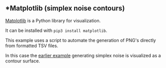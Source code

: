 
## *Matplotlib (simplex noise contours)

[Matplotlib](https://matplotlib.org) is a Python library for visualization.

It can be installed with ```pip3 install matplotlib```.

This example uses a script to automate the generation of PNG's directly from formatted TSV files.

In this case the [earlier example](../mc_07_pip3/) generating simplex noise is visualized as a contour surface.

